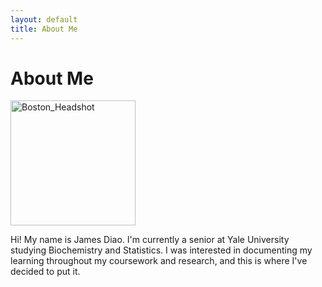 ```yaml
---  
layout: default  
title: About Me  
---
```


About Me
========

<img src="Boston_Headshot.jpg" alt="Boston_Headshot" style="width: 200px;"/>

Hi! My name is James Diao. I'm currently a senior at Yale University
studying Biochemistry and Statistics. I was interested in documenting my
learning throughout my coursework and research, and this is where I've
decided to put it.

